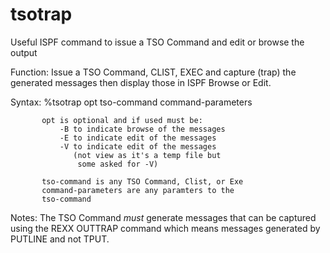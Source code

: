 # tsotrap
Useful ISPF command to issue a TSO Command and edit or browse the output

Function:  Issue a TSO Command, CLIST, EXEC and
           capture (trap) the generated messages
           then display those in ISPF Browse or Edit.

Syntax:    %tsotrap opt tso-command command-parameters

           opt is optional and if used must be:
               -B to indicate browse of the messages
               -E to indicate edit of the messages
               -V to indicate edit of the messages
                  (not view as it's a temp file but
                   some asked for -V)

           tso-command is any TSO Command, Clist, or Exe
           command-parameters are any paramters to the
           tso-command

Notes:      The TSO Command *must* generate messages that
            can be captured using the REXX OUTTRAP command
            which means messages generated by PUTLINE and not TPUT.
